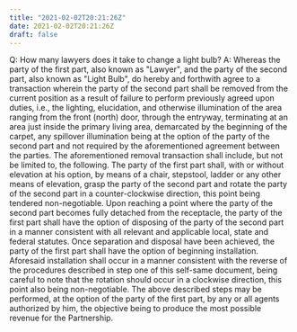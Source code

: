 ```yaml
---
title: "2021-02-02T20:21:26Z"
date: 2021-02-02T20:21:26Z
draft: false
---
```


Q:	How many lawyers does it take to change a light bulb?
A:	Whereas the party of the first part, also known as "Lawyer", and the
party of the second part, also known as "Light Bulb", do hereby and forthwith
agree to a transaction wherein the party of the second part shall be removed
from the current position as a result of failure to perform previously agreed
upon duties, i.e., the lighting, elucidation, and otherwise illumination of
the area ranging from the front (north) door, through the entryway, terminating
at an area just inside the primary living area, demarcated by the beginning of
the carpet, any spillover illumination being at the option of the party of the
second part and not required by the aforementioned agreement between the
parties.
	The aforementioned removal transaction shall include, but not be
limited to, the following.  The party of the first part shall, with or without
elevation at his option, by means of a chair, stepstool, ladder or any other
means of elevation, grasp the party of the second part and rotate the party
of the second part in a counter-clockwise direction, this point being tendered
non-negotiable.  Upon reaching a point where the party of the second part
becomes fully detached from the receptacle, the party of the first part shall
have the option of disposing of the party of the second part in a manner
consistent with all relevant and applicable local, state and federal statutes.
Once separation and disposal have been achieved, the party of the first part
shall have the option of beginning installation.  Aforesaid installation shall
occur in a manner consistent with the reverse of the procedures described in
step one of this self-same document, being careful to note that the rotation
should occur in a clockwise direction, this point also being non-negotiable.
The above described steps may be performed, at the option of the party of the
first part, by any or all agents authorized by him, the objective being to
produce the most possible revenue for the Partnership.
